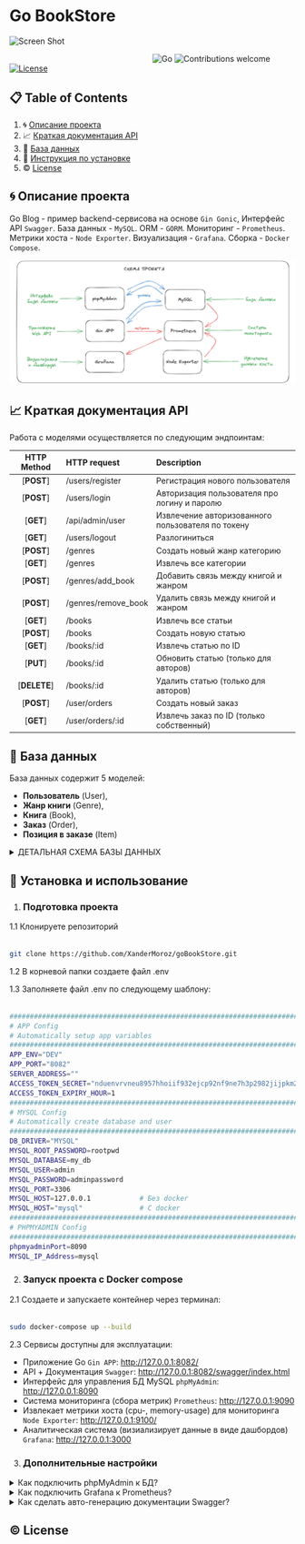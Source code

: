 # Go BookStore 

![Screen Shot](docs/extras/illustration.jpg)
  
&nbsp;&nbsp;&nbsp;&nbsp;&nbsp;&nbsp;&nbsp;&nbsp;&nbsp;&nbsp;&nbsp;&nbsp;&nbsp;&nbsp;&nbsp;&nbsp;&nbsp;&nbsp;&nbsp;&nbsp;&nbsp;&nbsp;&nbsp;&nbsp;&nbsp;&nbsp;&nbsp;&nbsp;&nbsp;&nbsp;&nbsp;&nbsp;&nbsp;&nbsp;&nbsp;&nbsp;&nbsp;&nbsp;&nbsp;&nbsp;&nbsp;&nbsp;&nbsp;&nbsp;&nbsp;&nbsp;&nbsp;&nbsp;&nbsp;&nbsp;&nbsp;&nbsp;&nbsp;&nbsp;&nbsp;&nbsp;&nbsp;&nbsp;&nbsp;&nbsp;&nbsp;&nbsp;&nbsp;
![Go](https://img.shields.io/badge/go-v1.20.1+-blue.svg)
![Contributions welcome](https://img.shields.io/badge/contributions-welcome-orange.svg)
[![License](https://img.shields.io/badge/license-MIT-blue.svg)](https://opensource.org/licenses/MIT)

  

## 📋 Table of Contents

  

1. 🌀 [Описание проекта](#what-is-this)
2. 📈 [Краткая документация API](#api_docs)
3. 💾 [База данных](#database_scheme)
4. 🚀 [Инструкция по установке](#installation)
5. ©️ [License](#license)

  

## <a name="what-is-this"> 🌀 Описание проекта</a>

Go Blog - пример backend-сервисова на основе `Gin Gonic`, Интерфейс API `Swagger`. База данных - `MySQL`. ORM - `GORM`. Мониторинг - `Prometheus`. Метрики хоста - `Node Exporter`. Визуализация - `Grafana`. Сборка - `Docker Compose`.

![Screen Shot](docs/extras/schema.png)

## <a name="api_docs"> 📈 Краткая документация API</a>

Работа с моделями осуществляется по следующим эндпоинтам:


| HTTP Method  | HTTP request        | Description                                       |
| :----------: | :------------------ | :------------------------------------------------ |
|  [**POST**]  | /users/register     | Регистрация нового пользователя                   |
|  [**POST**]  | /users/login        | Авторизация пользователя про логину и паролю      |
|  [**GET**]   | /api/admin/user     | Извлечение авторизованного пользователя по токену |
|  [**GET**]   | /users/logout       | Разлогиниться                                     |
|  [**POST**]  | /genres             | Создать новый жанр категорию                      |
|  [**GET**]   | /genres             | Извлечь все категории                             |
|  [**POST**]  | /genres/add_book    | Добавить связь между книгой и жанром              |
|  [**POST**]  | /genres/remove_book | Удалить связь между книгой и жанром               |
|  [**GET**]   | /books              | Извлечь все статьи                                |
|  [**POST**]  | /books              | Создать новую статью                              |
|  [**GET**]   | /books/:id          | Извлечь статью по ID                              |
|  [**PUT**]   | /books/:id          | Обновить статью (только для авторов)              |
| [**DELETE**] | /books/:id          | Удалить статью (только для авторов)               |
|  [**POST**]  | /user/orders        | Создать новый заказ                               |
|  [**GET**]   | /user/orders/:id    | Извлечь заказ по ID (только собственный)          |


## <a name="database_scheme"> 💾 База данных </a>

База данных содержит 5 моделей:

  - **Пользователь** (User),
  - **Жанр книги** (Genrе),
  - **Книга** (Book),
  - **Заказ** (Order),
  - **Позиция в заказе** (Item)
  

<details>

<summary>ДЕТАЛЬНАЯ СХЕМА БАЗЫ ДАННЫХ</summary>

![Screen Shot](docs/extras/erd.png)

</details>

  

## <a name="installation"> 🚀 Установка и использование</a>

  

1. ### Подготовка проекта

  

1.1 Клонируете репозиторий

```sh

git clone https://github.com/XanderMoroz/goBookStore.git

```

1.2 В корневой папки создаете файл .env

1.3 Заполняете файл .env по следующему шаблону:

```sh

################################################################################
# APP Config
# Automatically setup app variables
################################################################################
APP_ENV="DEV"
APP_PORT="8082"
SERVER_ADDRESS=""
ACCESS_TOKEN_SECRET="nduenvrvneu8957hhoiif932ejcp92nf9ne7h3p2982jijpkm2[jw[8h"
ACCESS_TOKEN_EXPIRY_HOUR=1
################################################################################
# MYSQL Config
# Automatically create database and user
################################################################################
DB_DRIVER="MYSQL"
MYSQL_ROOT_PASSWORD=rootpwd
MYSQL_DATABASE=my_db
MYSQL_USER=admin
MYSQL_PASSWORD=adminpassword
MYSQL_PORT=3306         
MYSQL_HOST=127.0.0.1            # Без docker             
MYSQL_HOST="mysql"              # С docker
################################################################################
# PHPMYADMIN Config
################################################################################
phpmyadminPort=8090
MYSQL_IP_Address=mysql 

```

2. ### Запуск проекта с Docker compose

2.1 Создаете и запускаете контейнер через терминал:

```sh

sudo docker-compose up --build

```

2.3 Сервисы доступны для эксплуатации:

- Приложение Go `Gin APP`: http://127.0.0.1:8082/                  
- API + Документация `Swagger`: http://127.0.0.1:8082/swagger/index.html  
- Интерфейс для управления БД MySQL `phpMyAdmin`: http://127.0.0.1:8090   
- Система мониторинга (сбора метрик) `Prometheus`: http://127.0.0.1:9090                  
- Извлекает метрики хоста (cpu-, memory-usage) для мониторинга `Node Exporter`: http://127.0.0.1:9100/              
- Аналитическая система (визиализирует данные в виде дашбордов) `Grafana`: http://127.0.0.1:3000                  


3. ### Дополнительные настройки 

<details>
<summary>Как подключить phpMyAdmin к БД? </summary>


1. Заходим в браузер по адресу http://127.0.0.1:8090 и вводим данные из .env

```bash
MYSQL_USER=admin
MYSQL_PASSWORD=adminpassword
```
![Screen Shot](docs/extras/phpmyadmin_auth.png)

2. Готово

![Screen Shot](docs/extras/phpmyadmin_ready.png)

</details>


<details>
<summary>Как подключить Grafana к Prometheus? </summary>


1. Заходим в браузер по адресу http://127.0.0.1:3000 и вводим данные по умолчанию:

  - Email or username: admin
  - Password: admin

![Screen Shot](docs/extras/grafana_auth_01.jpg)

2. После система потребует придумать новый пароль (это необязательно).

![Screen Shot](docs/extras/grafana_auth_02.jpg)

3. Мы авторизованы в сервисе Grafana. Добавим новое подключение...

![Screen Shot](docs/extras/grafana_settings_01.jpg)

4. Ищем в списке Prometheus и кликаем по нему

![Screen Shot](docs/extras/grafana_settings_02.jpg)

5. Теперь его нужно настроить

![Screen Shot](docs/extras/grafana_settings_03.jpg)

7. Извлекаем адрес хоста, на котором расположился Prometheus

```bash
sudo docker inspect prometheus | grep IPAddress
```
![Screen Shot](docs/extras/grafana_get_host.jpg)

8. Заполняем Адрес сервера Prometheus данными хоста 

![Screen Shot](docs/extras/grafana_settings_04.jpg)

9. Готово

</details>


<details>
<summary>Как сделать авто-генерацию документации Swagger? </summary>

1. Устанавливаете swag

```sh
go get github.com/swaggo/swag/cmd/swag
```

3.2 Устанавливаете GOPATH

```sh
export PATH=$PATH:$(go env GOPATH)/bin
```

3.3 Генерируете новый вариант документации

```bash
swag init
```
</details>


## <a name="license"> ©️ License
